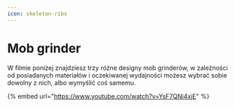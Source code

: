 ```yaml
---
icon: skeleton-ribs
---
```


# Mob grinder

W filmie poniżej znajdziesz trzy różne designy mob grinderów, w zależności od posiadanych materiałów i oczekiwanej wydajności możesz wybrać sobie dowolny z nich, albo wymyślić coś samemu.

{% embed url="https://www.youtube.com/watch?v=YsF7QNi4xjE" %}
